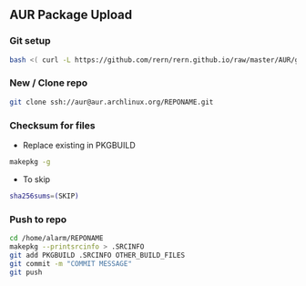 AUR Package Upload
---

### Git setup
```sh
bash <( curl -L https://github.com/rern/rern.github.io/raw/master/AUR/git_setup.sh )
```

### New / Clone repo
```sh
git clone ssh://aur@aur.archlinux.org/REPONAME.git
```

### Checksum for files
- Replace existing in PKGBUILD
```sh
makepkg -g
```
- To skip
```sh
sha256sums=(SKIP)
```

### Push to repo
```sh
cd /home/alarm/REPONAME
makepkg --printsrcinfo > .SRCINFO
git add PKGBUILD .SRCINFO OTHER_BUILD_FILES
git commit -m "COMMIT MESSAGE"
git push
```
